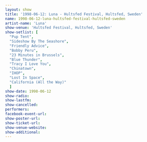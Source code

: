 ```yaml
---
layout: show
title: '1998-06-12: Luna - Hultsfed Festival, Hultsfed, Sweden'
name: 1998-06-12-luna-hultsfed-festival-hultsfed-sweden
artist-name: 'Luna'
show-venue: 'Hultsfed Festival, Hultsfed, Sweden'
show-setlist: [
  "Pup Tent",
  "Sideshow By The Seashore",
  "Friendly Advice",
  "Bobby Peru",
  "23 Minutes in Brussels",
  "Blue Thunder",
  "Tracy I Love You",
  "Chinatown",
  "IHOP",
  "Lost In Space",
  "California (All the Way)"
  ]
show-date: 1998-06-12
show-radio: 
show-lastfm: 
show-cancelled: 
performers: 
facebook-event-url: 
show-poster-url: 
show-ticket-url: 
show-venue-website: 
show-additional: 
---
```


